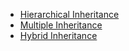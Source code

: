 - [Hierarchical Inheritance](Hierarchical_Inheritance.md)
- [Multiple Inheritance](multilevel-inheritance.md)
- [Hybrid Inheritance](hybrid-inheritance.md)
